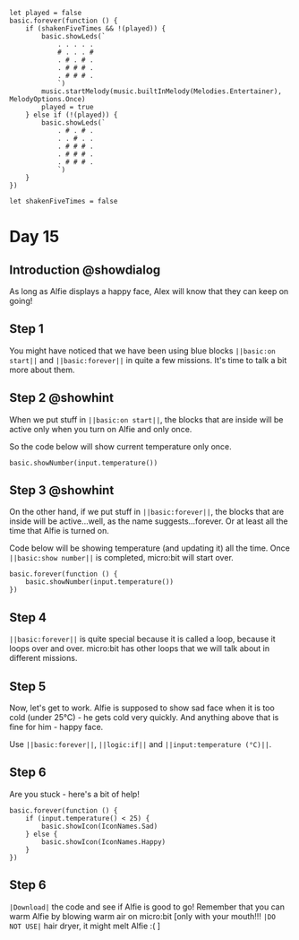 ```customts
let played = false
basic.forever(function () {
    if (shakenFiveTimes && !(played)) {
        basic.showLeds(`
            . . . . .
            # . . . #
            . # . # .
            . # # # .
            . # # # .
            `)
        music.startMelody(music.builtInMelody(Melodies.Entertainer), MelodyOptions.Once)
        played = true
    } else if (!(played)) {
        basic.showLeds(`
            . # . # .
            . . # . .
            . # # # .
            . # # # .
            . # # # .
            `)
    }
})
```

```template
let shakenFiveTimes = false
```

# Day 15

## Introduction @showdialog

As long as Alfie displays a happy face, Alex will know that they can keep on going! 

## Step 1

You might have noticed that we have been using blue blocks ``||basic:on start||`` and ``||basic:forever||`` in quite a few missions.
It's time to talk a bit more about them.

## Step 2 @showhint

When we put stuff in ``||basic:on start||``, the blocks that are inside will be active only when you turn on Alfie and only once.

So the code below will show current temperature only once.

```blocks
basic.showNumber(input.temperature())
```

## Step 3 @showhint

On the other hand, if we put stuff in ``||basic:forever||``, the blocks that are inside will be active...well, as the name suggests...forever. Or at least all the time that Alfie is turned on.

Code below will be showing temperature (and updating it) all the time. Once ``||basic:show number||`` is completed, micro:bit will start over.

```block
basic.forever(function () {
    basic.showNumber(input.temperature())
})
```

## Step 4

``||basic:forever||`` is quite special because it is called a loop, because it loops over and over. micro:bit has other loops that we will talk about in different missions.

## Step 5

Now, let's get to work. Alfie is supposed to show sad face when it is too cold (under 25°C) - he gets cold very quickly. And anything above that is fine for him - happy face.

Use ``||basic:forever||``, ``||logic:if||`` and ``||input:temperature (°C)||``.

## Step 6

Are you stuck - here's a bit of help!

```block
basic.forever(function () {
    if (input.temperature() < 25) {
        basic.showIcon(IconNames.Sad)
    } else {
        basic.showIcon(IconNames.Happy)
    }
})
```


## Step 6

``|Download|`` the code and see if Alfie is good to go!
Remember that you can warm Alfie by blowing warm air on micro:bit [only with your mouth!!! ``|DO NOT USE|`` hair dryer, it might melt Alfie :( ]